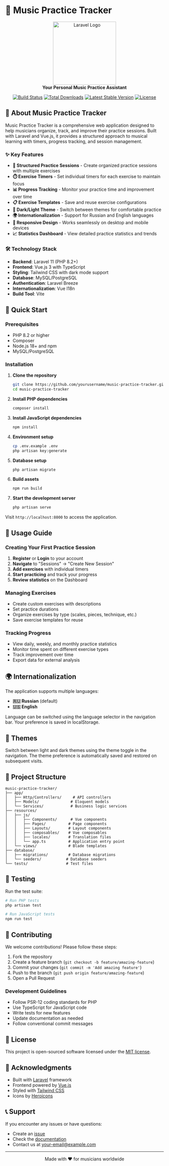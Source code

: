 # 🎵 Music Practice Tracker

<p align="center">
  <img src="https://raw.githubusercontent.com/laravel/art/master/logo-lockup/5%20SVG/2%20CMYK/1%20Full%20Color/laravel-logolockup-cmyk-red.svg" width="200" alt="Laravel Logo">
  <br>
  <strong>Your Personal Music Practice Assistant</strong>
</p>

<p align="center">
  <a href="https://github.com/laravel/framework/actions"><img src="https://github.com/laravel/framework/workflows/tests/badge.svg" alt="Build Status"></a>
  <a href="https://packagist.org/packages/laravel/framework"><img src="https://img.shields.io/packagist/dt/laravel/framework" alt="Total Downloads"></a>
  <a href="https://packagist.org/packages/laravel/framework"><img src="https://img.shields.io/packagist/v/laravel/framework" alt="Latest Stable Version"></a>
  <a href="https://packagist.org/packages/laravel/framework"><img src="https://img.shields.io/packagist/l/laravel/framework" alt="License"></a>
</p>

## 🎯 About Music Practice Tracker

Music Practice Tracker is a comprehensive web application designed to help musicians organize, track, and improve their practice sessions. Built with Laravel and Vue.js, it provides a structured approach to musical learning with timers, progress tracking, and session management.

### ✨ Key Features

- **🎼 Structured Practice Sessions** - Create organized practice sessions with multiple exercises
- **⏱️ Exercise Timers** - Set individual timers for each exercise to maintain focus
- **📊 Progress Tracking** - Monitor your practice time and improvement over time
- **📋 Exercise Templates** - Save and reuse exercise configurations
- **🌙 Dark/Light Theme** - Switch between themes for comfortable practice
- **🌍 Internationalization** - Support for Russian and English languages
- **📱 Responsive Design** - Works seamlessly on desktop and mobile devices
- **📈 Statistics Dashboard** - View detailed practice statistics and trends

### 🛠️ Technology Stack

- **Backend**: Laravel 11 (PHP 8.2+)
- **Frontend**: Vue.js 3 with TypeScript
- **Styling**: Tailwind CSS with dark mode support
- **Database**: MySQL/PostgreSQL
- **Authentication**: Laravel Breeze
- **Internationalization**: Vue I18n
- **Build Tool**: Vite

## 🚀 Quick Start

### Prerequisites

- PHP 8.2 or higher
- Composer
- Node.js 18+ and npm
- MySQL/PostgreSQL

### Installation

1. **Clone the repository**
   ```bash
   git clone https://github.com/yourusername/music-practice-tracker.git
   cd music-practice-tracker
   ```

2. **Install PHP dependencies**
   ```bash
   composer install
   ```

3. **Install JavaScript dependencies**
   ```bash
   npm install
   ```

4. **Environment setup**
   ```bash
   cp .env.example .env
   php artisan key:generate
   ```

5. **Database setup**
   ```bash
   php artisan migrate
   ```

6. **Build assets**
   ```bash
   npm run build
   ```

7. **Start the development server**
   ```bash
   php artisan serve
   ```

Visit `http://localhost:8000` to access the application.

## 📖 Usage Guide

### Creating Your First Practice Session

1. **Register** or **Login** to your account
2. **Navigate** to "Sessions" → "Create New Session"
3. **Add exercises** with individual timers
4. **Start practicing** and track your progress
5. **Review statistics** on the Dashboard

### Managing Exercises

- Create custom exercises with descriptions
- Set practice durations
- Organize exercises by type (scales, pieces, technique, etc.)
- Save exercise templates for reuse

### Tracking Progress

- View daily, weekly, and monthly practice statistics
- Monitor time spent on different exercise types
- Track improvement over time
- Export data for external analysis

## 🌍 Internationalization

The application supports multiple languages:

- **🇷🇺 Russian** (default)
- **🇺🇸 English**

Language can be switched using the language selector in the navigation bar. Your preference is saved in localStorage.

## 🎨 Themes

Switch between light and dark themes using the theme toggle in the navigation. The theme preference is automatically saved and restored on subsequent visits.

## 📁 Project Structure

```
music-practice-tracker/
├── app/
│   ├── Http/Controllers/     # API controllers
│   ├── Models/              # Eloquent models
│   └── Services/            # Business logic services
├── resources/
│   ├── js/
│   │   ├── Components/      # Vue components
│   │   ├── Pages/          # Page components
│   │   ├── Layouts/        # Layout components
│   │   ├── composables/    # Vue composables
│   │   ├── locales/        # Translation files
│   │   └── app.ts          # Application entry point
│   └── views/              # Blade templates
├── database/
│   ├── migrations/         # Database migrations
│   └── seeders/           # Database seeders
└── tests/                 # Test files
```

## 🧪 Testing

Run the test suite:

```bash
# Run PHP tests
php artisan test

# Run JavaScript tests
npm run test
```

## 🤝 Contributing

We welcome contributions! Please follow these steps:

1. Fork the repository
2. Create a feature branch (`git checkout -b feature/amazing-feature`)
3. Commit your changes (`git commit -m 'Add amazing feature'`)
4. Push to the branch (`git push origin feature/amazing-feature`)
5. Open a Pull Request

### Development Guidelines

- Follow PSR-12 coding standards for PHP
- Use TypeScript for JavaScript code
- Write tests for new features
- Update documentation as needed
- Follow conventional commit messages

## 📝 License

This project is open-sourced software licensed under the [MIT license](https://opensource.org/licenses/MIT).

## 🙏 Acknowledgments

- Built with [Laravel](https://laravel.com) framework
- Frontend powered by [Vue.js](https://vuejs.org/)
- Styled with [Tailwind CSS](https://tailwindcss.com/)
- Icons by [Heroicons](https://heroicons.com/)

## 📞 Support

If you encounter any issues or have questions:

- Create an [issue](https://github.com/yourusername/music-practice-tracker/issues)
- Check the [documentation](https://github.com/yourusername/music-practice-tracker/wiki)
- Contact us at [your-email@example.com](mailto:your-email@example.com)

---

<p align="center">
  Made with ❤️ for musicians worldwide
</p>